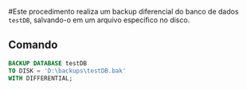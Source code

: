 #Este procedimento realiza um backup diferencial do banco de dados `testDB`, salvando-o em um arquivo específico no disco.

## Comando

```sql
BACKUP DATABASE testDB
TO DISK = 'D:\backups\testDB.bak'
WITH DIFFERENTIAL;
```